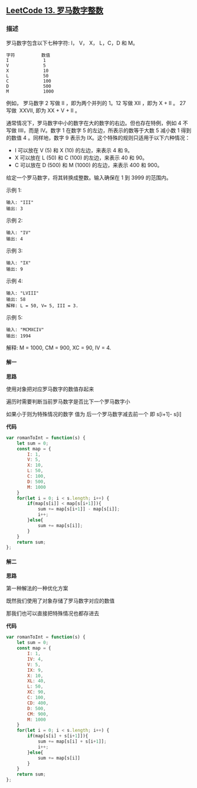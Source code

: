 ## [LeetCode 13. 罗马数字整数](https://leetcode-cn.com/problems/roman-to-integer)
### 描述

罗马数字包含以下七种字符: I， V， X， L，C，D 和 M。
```
字符          数值
I             1
V             5
X             10
L             50
C             100
D             500
M             1000
```
例如， 罗马数字 2 写做 II ，即为两个并列的 1。12 写做 XII ，即为 X + II 。 27 写做  XXVII, 即为 XX + V + II 。

通常情况下，罗马数字中小的数字在大的数字的右边。但也存在特例，例如 4 不写做 IIII，而是 IV。数字 1 在数字 5 的左边，所表示的数等于大数 5 减小数 1 得到的数值 4 。同样地，数字 9 表示为 IX。这个特殊的规则只适用于以下六种情况：

- I 可以放在 V (5) 和 X (10) 的左边，来表示 4 和 9。
- X 可以放在 L (50) 和 C (100) 的左边，来表示 40 和 90。 
- C 可以放在 D (500) 和 M (1000) 的左边，来表示 400 和 900。

给定一个罗马数字，将其转换成整数。输入确保在 1 到 3999 的范围内。

示例 1:
```
输入: "III"
输出: 3
```
示例 2:
```
输入: "IV"
输出: 4
```
示例 3:
```
输入: "IX"
输出: 9
```
示例 4:
```
输入: "LVIII"
输出: 58
解释: L = 50, V= 5, III = 3.
```
示例 5:
```
输入: "MCMXCIV"
输出: 1994
```
解释: M = 1000, CM = 900, XC = 90, IV = 4.

#### 解一
**思路**

使用对象把对应罗马数字的数值存起来

遍历时需要判断当前罗马数字是否比下一个罗马数字小

如果小于则为特殊情况的数字 值为 后一个罗马数字减去前一个 即 s[i+1]- s[i]

**代码**
```Javascript 
var romanToInt = function(s) {
    let sum = 0;
    const map = {
        I: 1,
        V: 5,
        X: 10,
        L: 50,
        C: 100,
        D: 500,
        M: 1000
    }
    for(let i = 0; i < s.length; i++) {
        if(map[s[i]] < map[s[i+1]]){
            sum += map[s[i+1]] - map[s[i]];
            i++;
        }else{
            sum += map[s[i]];
        }
    }
    return sum;
};
```
#### 解二 
**思路**

第一种解法的一种优化方案

既然我们使用了对象存储了罗马数字对应的数值 

那我们也可以直接把特殊情况也都存进去

**代码**

```Javascript 
var romanToInt = function(s) {
    let sum = 0;
    const map = {
        I: 1,
        IV: 4,
        V: 5,
        IX: 9,
        X: 10,
        XL: 40,
        L: 50,
        XC: 90,
        C: 100,
        CD: 400,
        D: 500,
        CM: 900,
        M: 1000
    }
    for(let i = 0; i < s.length; i++) {
        if(map[s[i] + s[i+1]]){
            sum += map[s[i] + s[i+1]];
            i++;
        }else{
            sum += map[s[i]]
        }
    }
    return sum;
};
```
